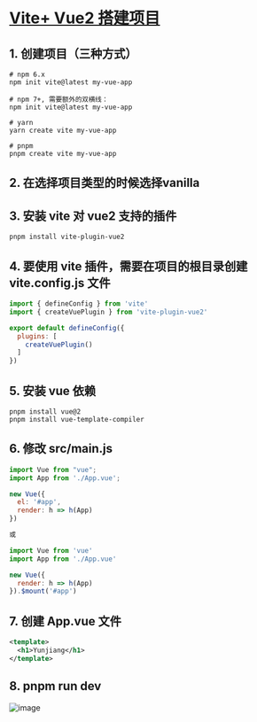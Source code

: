 # [Vite+ Vue2 搭建项目](https://www.cnblogs.com/isYunjiang/p/16564178.html)

## 1. 创建项目（三种方式）

```
# npm 6.x
npm init vite@latest my-vue-app

# npm 7+, 需要额外的双横线：
npm init vite@latest my-vue-app 

# yarn
yarn create vite my-vue-app 

# pnpm
pnpm create vite my-vue-app 
```

## 2. 在选择项目类型的时候选择vanilla

## 3. 安装 vite 对 vue2 支持的插件

```
pnpm install vite-plugin-vue2
```

## 4. 要使用 vite 插件，需要在项目的根目录创建 vite.config.js 文件

```javascript
import { defineConfig } from 'vite'
import { createVuePlugin } from 'vite-plugin-vue2'

export default defineConfig({
  plugins: [
    createVuePlugin()
  ]
})
```

## 5. 安装 vue 依赖

```
pnpm install vue@2
pnpm install vue-template-compiler
```

## 6. 修改 src/main.js

```javascript
import Vue from "vue";
import App from './App.vue';

new Vue({
  el: '#app',
  render: h => h(App)
})

或

import Vue from 'vue'
import App from './App.vue'

new Vue({
  render: h => h(App)
}).$mount('#app')
```

## 7. 创建 App.vue 文件

```xml
<template>
  <h1>Yunjiang</h1>
</template>
```

## 8. pnpm run dev

![image](https://img2022.cnblogs.com/blog/2255343/202208/2255343-20220808220355703-726352415.png)